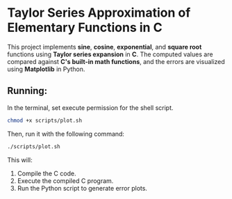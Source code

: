 # Taylor Series Approximation of Elementary Functions in C

This project implements **sine**, **cosine**, **exponential**, and **square root** functions using **Taylor series expansion** in **C**. The computed values are compared against **C's built-in math functions**, and the errors are visualized using **Matplotlib** in Python.

## Running:

In the terminal, set execute permission for the shell script.

```bash 
chmod +x scripts/plot.sh
```

Then, run it with the following command:

```bash
./scripts/plot.sh
```

This will:
1. Compile the C code.
2. Execute the compiled C program.
3. Run the Python script to generate error plots.
